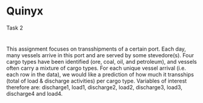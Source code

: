 # Quinyx
Task 2 
#
This assignment focuses on transshipments of a certain port. Each day, many vessels arrive in this port and are served by some stevedore(s). Four cargo types have been identified (ore, coal, oil, and petroleum), and vessels often carry a mixture of cargo types. For each unique vessel arrival (i.e. each row in the data), we would like a prediction of how much it transships (total of load & discharge activities) per cargo type. Variables of interest therefore are: discharge1, load1, discharge2, load2, discharge3, load3, discharge4 and load4.
